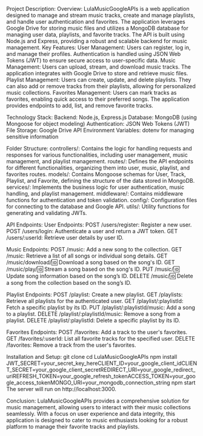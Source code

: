 

Project Description:
Overview:
LulaMusicGoogleAPIs is a web application designed to manage and stream music tracks, create and manage playlists, and handle user authentication and favorites. The application leverages Google Drive for storing music files and utilizes a MongoDB database for managing user data, playlists, and favorite tracks. The API is built using Node.js and Express, providing a robust and scalable backend for music management.
Key Features:
User Management: Users can register, log in, and manage their profiles. Authentication is handled using JSON Web Tokens (JWT) to ensure secure access to user-specific data.
Music Management: Users can upload, stream, and download music tracks. The application integrates with Google Drive to store and retrieve music files.
Playlist Management: Users can create, update, and delete playlists. They can also add or remove tracks from their playlists, allowing for personalized music collections.
Favorites Management: Users can mark tracks as favorites, enabling quick access to their preferred songs. The application provides endpoints to add, list, and remove favorite tracks.

Technology Stack:
Backend: Node.js, Express.js
Database: MongoDB (using Mongoose for object modeling)
Authentication: JSON Web Tokens (JWT)
File Storage: Google Drive API
Environment Variables: dotenv for managing sensitive information

Folder Structure:
controllers/: Contains the logic for handling requests and responses for various functionalities, including user management, music management, and playlist management.
routes/: Defines the API endpoints for different functionalities, organizing them into user, music, playlist, and favorites routes.
models/: Contains Mongoose schemas for User, Track, Playlist, and Favorite, defining the structure of the data stored in MongoDB.
services/: Implements the business logic for user authentication, music handling, and playlist management.
middleware/: Contains middleware functions for authentication and token validation.
config/: Configuration files for connecting to the database and Google API.
utils/: Utility functions for generating and validating JWTs.

API Endpoints:
User Endpoints:
POST /users/register: Register a new user.
POST /users/login: Authenticate a user and return a JWT token.
GET /users/:userId: Retrieve user details by user ID.

Music Endpoints:
POST /music: Add a new song to the collection.
GET /music: Retrieve a list of all songs or individual song details.
GET /music/download/:id: Download a song based on the song's ID.
GET /music/play/:id: Stream a song based on the song's ID.
PUT /music/:id: Update song information based on the song’s ID.
DELETE /music/:id: Delete a song from the collection based on the song’s ID.

Playlist Endpoints:
POST /playlist: Create a new playlist.
GET /playlists: Retrieve all playlists for the authenticated user.
GET /playlist/:playlistId: Fetch a specific playlist by its ID.
PUT /playlist/:playlistId/music: Add a song to a playlist.
DELETE /playlist/:playlistId/music: Remove a song from a playlist.
DELETE /playlist/:playlistId: Delete a specific playlist by its ID.

Favorites Endpoints:
POST /favorites: Add a track to the user's favorites.
GET /favorites/:userId: List all favorite tracks for the specified user.
DELETE /favorites: Remove a track from the user's favorites.


Installation and Setup:
git clone cd LulaMusicGoogleAPIs
npm install
JWT_SECRET=your_secret_key_hereCLIENT_ID=your_google_client_idCLIENT_SECRET=your_google_client_secretREDIRECT_URI=your_google_redirect_uriREFRESH_TOKEN=your_google_refresh_tokenACCESS_TOKEN=your_google_access_tokenMONGO_URI=your_mongodb_connection_string
npm start
The server will run on http://localhost:3000.

Conclusion:
LulaMusicGoogleAPIs provides a comprehensive solution for music management, allowing users to interact with their music collections seamlessly. With a focus on user experience and data integrity, this application is designed to cater to music enthusiasts looking for a robust platform to manage their favorite tracks and playlists.
